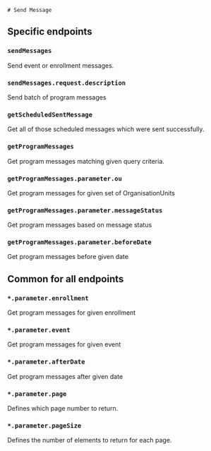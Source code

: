     # Send Message

## Specific endpoints

### `sendMessages`

Send event or enrollment messages.

### `sendMessages.request.description`

Send batch of program messages

### `getScheduledSentMessage`

Get all of those scheduled messages which were sent successfully.

### `getProgramMessages`

Get program messages matching given query criteria.

### `getProgramMessages.parameter.ou`

Get program messages for given set of OrganisationUnits

### `getProgramMessages.parameter.messageStatus`

Get program messages based on message status

### `getProgramMessages.parameter.beforeDate`

Get program messages before given date

## Common for all endpoints

### `*.parameter.enrollment`

Get program messages for given enrollment

### `*.parameter.event`

Get program messages for given event

### `*.parameter.afterDate`

Get program messages after given date

### `*.parameter.page`

Defines which page number to return.

### `*.parameter.pageSize`

Defines the number of elements to return for each page.
